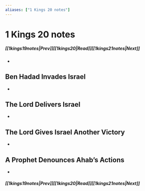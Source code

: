 ```yaml
---
aliases: ["1 Kings 20 notes"]
---
```

# 1 Kings 20 notes
##### <span class=arrow-left></span>[[1kings19notes|Prev]]<span class=navigation-separator></span>[[1kings20|Read]]<span class=navigation-separator></span>[[1kings21notes|Next]]<span class=arrow-right></span>
- 
## Ben Hadad Invades Israel
- 
## The Lord Delivers Israel
- 
## The Lord Gives Israel Another Victory
- 
## A Prophet Denounces Ahab’s Actions
- 
##### <span class=arrow-left></span>[[1kings19notes|Prev]]<span class=navigation-separator></span>[[1kings20|Read]]<span class=navigation-separator></span>[[1kings21notes|Next]]<span class=arrow-right></span>